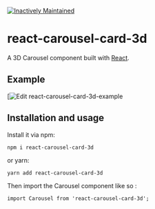 [![Inactively Maintained](https://img.shields.io/badge/Maintenance%20Level-Inactively%20Maintained-yellowgreen.svg)](https://gist.github.com/cheerfulstoic/d107229326a01ff0f333a1d3476e068d)

# react-carousel-card-3d

A 3D Carousel component built with [React](https://reactjs.org/).

## Example

[![Edit react-carousel-card-3d-example](https://codesandbox.io/s/github/Zinan-Zhang/react-carousel-card-3d-example)

## Installation and usage

Install it via npm:

```
npm i react-carousel-card-3d
```

or yarn:

```
yarn add react-carousel-card-3d
```

Then import the Carousel component like so :

```
import Carousel from 'react-carousel-card-3d';
```
